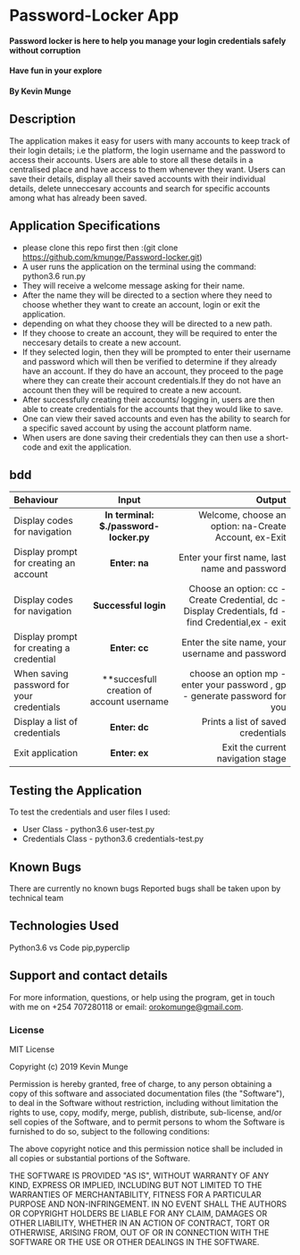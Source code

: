 # Password-Locker App

#### Password locker is here to help you manage your login credentials safely without corruption
#### Have fun in your explore

#### By **Kevin Munge**

## Description
The application makes it easy for users with many accounts to keep track of their login details; i.e the platform, the login username and the
password to access their accounts. Users are able to store all these details in a centralised place and have access to them whenever they want.
Users can save their details, display all their saved accounts with their individual details, delete unneccesary accounts and search for specific
accounts among what has already been saved.

## Application Specifications
* please clone this repo first then :(git clone https://github.com/kmunge/Password-locker.git)
* A user runs the application on the terminal using the command: python3.6 run.py
* They will receive a welcome message asking for their name.
* After the name they will be directed to a section where they need to choose whether they want to create an account, login or exit the application.
* depending on what they choose they will be directed to a new path.
* If they choose to create an account, they will be required to enter the neccesary details to create a new account.
* If they selected login, then they will be prompted to enter their username and password which will then be verified to determine if they already have an account. If they do have an account, they proceed to the page where they can create their account credentials.If they do not have an account then they will be required to create a new account.
* After successfully creating their accounts/ logging in, users are then able to create credentials for the accounts that they would like to save.
* One can view their saved accounts and even has the ability to search for a specific saved account by using the account platform name.
* When users are done saving their credentials they can then use a short-code and exit the application.

## bdd
| Behaviour | Input | Output |
| :---------------- | :---------------: | ------------------: |
| Display codes for navigation | **In terminal: $./password-locker.py** | Welcome, choose an option: na-Create Account, ex-Exit |
| Display prompt for creating an account | **Enter: na** | Enter your first name, last name and password |
| Display codes for navigation | **Successful login** | Choose an option: cc - Create Credential, dc - Display Credentials, fd - find Credential,ex - exit |
| Display prompt for creating a credential | **Enter: cc** | Enter the site name, your username and password |
| When saving  password for your credentials | **succesfull creation of account username| choose an option mp - enter your password , gp - generate password for you|
| Display a list of credentials | **Enter: dc** | Prints a list of saved credentials |
| Exit application | **Enter: ex** | Exit the current navigation stage |


## Testing the Application
To test the credentials and user files I used: 
* User Class - python3.6 user-test.py
* Credentials Class - python3.6 credentials-test.py

## Known Bugs
There are currently no known bugs
Reported bugs shall be taken upon by technical team
## Technologies Used
Python3.6
vs Code
pip,pyperclip
## Support and contact details
For more information, questions, or help using the program, get in touch with me on +254 707280118 or email: orokomunge@gmail.com.

### License
  
MIT License

Copyright (c) 2019 Kevin Munge

Permission is hereby granted, free of charge, to any person obtaining a copy
of this software and associated documentation files (the "Software"), to deal
in the Software without restriction, including without limitation the rights
to use, copy, modify, merge, publish, distribute, sub-license, and/or sell
copies of the Software, and to permit persons to whom the Software is
furnished to do so, subject to the following conditions:

The above copyright notice and this permission notice shall be included in all
copies or substantial portions of the Software.

THE SOFTWARE IS PROVIDED "AS IS", WITHOUT WARRANTY OF ANY KIND, EXPRESS OR
IMPLIED, INCLUDING BUT NOT LIMITED TO THE WARRANTIES OF MERCHANTABILITY,
FITNESS FOR A PARTICULAR PURPOSE AND NON-INFRINGEMENT. IN NO EVENT SHALL THE
AUTHORS OR COPYRIGHT HOLDERS BE LIABLE FOR ANY CLAIM, DAMAGES OR OTHER
LIABILITY, WHETHER IN AN ACTION OF CONTRACT, TORT OR OTHERWISE, ARISING FROM,
OUT OF OR IN CONNECTION WITH THE SOFTWARE OR THE USE OR OTHER DEALINGS IN THE
SOFTWARE.